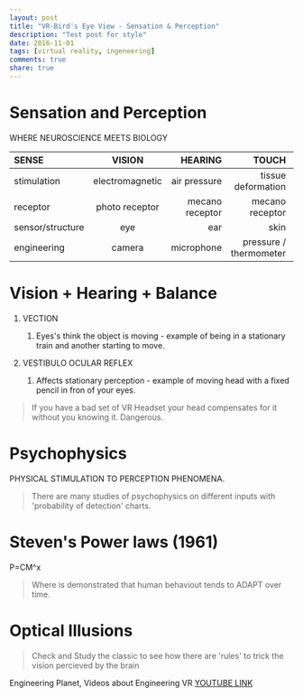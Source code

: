 ```yaml
---
layout: post
title: "VR-Bird's Eye View - Sensation & Perception"
description: "Test post for style"
date: 2016-11-01
tags: [virtual reality, ingeneering]
comments: true
share: true
---
```


# Sensation and Perception 
WHERE NEUROSCIENCE MEETS BIOLOGY 

| SENSE   | VISION  | HEARING |TOUCH   |BALANCE |TASTE/SMELL|
|:--------|:-------:|--------:|-------:|-------:|-------:|
| stimulation| electromagnetic | air pressure | tissue deformation | acceleration | chemical composition |
| receptor | photo receptor | mecano receptor | mecano receptor | mecano receptor | chemical receptor |
| sensor/structure | eye | ear |skin |vestibular |mouth/nose |
| engineering | camera | microphone |pressure / thermometer |IMU |gloves...etc |

# Vision + Hearing + Balance
1. VECTION
   1. Eyes's think the object is moving - example of being in a stationary train and another starting to move.

2. VESTIBULO OCULAR REFLEX
   1. Affects stationary perception - example of moving head with a fixed pencil in fron of your eyes.
   
> If you have a bad set of VR Headset your head compensates for it without you knowing it. Dangerous.
   
# Psychophysics
PHYSICAL STIMULATION TO PERCEPTION PHENOMENA.

> There are many studies of psychophysics on different inputs with 'probability of detection' charts.

# Steven's Power laws (1961)
P=CM^x
> Where is demonstrated that human behaviout tends to ADAPT over time.

# Optical Illusions
> Check and Study the classic to see how there are 'rules' to trick the vision percieved by the brain

Engineering Planet, Videos about Engineering VR [YOUTUBE LINK](https://www.youtube.com/playlist?list=PLnrQYulaS3_75MlCYVoKftnMQlFd5iGG-)  


